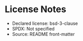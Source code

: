 # License Notes

- Declared license: bsd-3-clause
- SPDX: Not specified
- Source: README front-matter